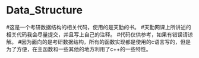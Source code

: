 # Data_Structure
#这是一个考研数据结构的相关代码，使用的是天勤的书。
#天勤网课上所讲述的相关代码我会尽量提交，并且写上自己的注释。
#代码仅供参考，如果有错误请谅解。
#因为面向的是考研数据结构，所有的函数实现都是使用的c语言写的，但是为了方便，在主函数和一些其他的地方利用了c++的一些特性。
